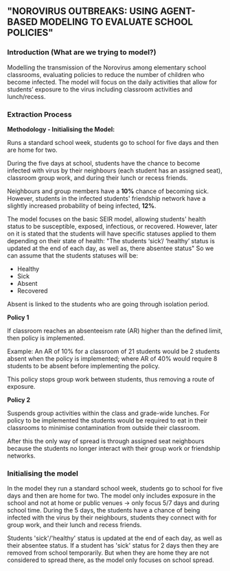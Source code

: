 ## "NOROVIRUS OUTBREAKS: USING AGENT-BASED MODELING TO EVALUATE SCHOOL POLICIES"

### Introduction (What are we trying to model?)
Modelling the transmission of the Norovirus among elementary school classrooms, evaluating policies to reduce the number of children who become infected. The model will focus on the daily activities that allow for students’ exposure to the virus including classroom activities and lunch/recess.

### Extraction Process

**Methodology - Initialising the Model:**

Runs a standard school week, students go to school for five days and then are home for two. 

During the five days at school, students have the chance to become infected with virus by their neighbours (each student has an assigned seat), classroom group work, and during their lunch or recess friends. 

Neighbours and group members have a **10%** chance of becoming sick. However, students in the infected students' friendship network have a slightly increased probability of being infected, **12%**.

The model focuses on the basic SEIR model, allowing students' health status to be susceptible, exposed, infectious, or recovered. However, later on it is stated that the students will have specific statuses applied to them depending on their state of health: 
"The students ‘sick’/ ‘healthy’ status is updated at the end of each day, as well as, there absentee status"
So we can assume that the students statuses will be:
- Healthy
- Sick
- Absent
- Recovered 

Absent is linked to the students who are going through isolation period. 

**Policy 1**

If classroom reaches an absenteeism rate (AR) higher than the defined limit, then policy is implemented. 

Example:
An AR of 10% for a classroom of 21 students would be 2 students absent when the policy is implemented; where AR of 40% would require 8 students to be absent before implementing the policy.

This policy stops group work between students, thus removing a route of exposure. 

**Policy 2**

Suspends group activities within the class and grade-wide lunches. For policy to be implemented the students would be required to eat in their classrooms to minimise contamination from outside their classroom.  

After this the only way of spread is through assigned seat neighbours because the students no longer interact with their group work or friendship networks. 

### Initialising the model
In the model they run a standard school week, students go to school for five days and then are home for two. The model only includes exposure in the school and not at home or public venues -> only focus  5/7 days and during school time. During the 5 days, the students have a chance of being infected with the virus by their neighbours, students they connect with for group work, and their lunch and recess friends. 

Students 'sick'/'healthy' status is updated at the end of each day, as well as their absentee status. If a student has 'sick' status for 2 days then they are removed from school temporarily. But when they are home they are not considered to spread there, as the model only focuses on school spread. 


